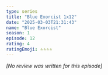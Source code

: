 ```yaml
---
type: series
title: "Blue Exorcist 1x12"
date: "2025-03-03T21:31:43"
name: "Blue Exorcist"
season: 1
episode: 12
rating: 4
ratingEmoji: ⭐️⭐️⭐️⭐️
---
```


*[No review was written for this episode]*
